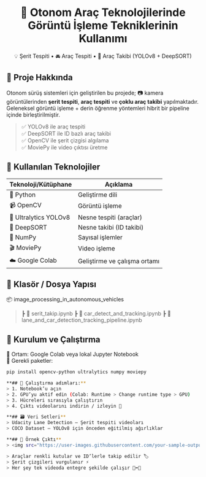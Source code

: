 <h1 align="center">🚗 Otonom Araç Teknolojilerinde Görüntü İşleme Tekniklerinin Kullanımı</h1>

<p align="center">
💡 Şerit Tespiti • 🚘 Araç Tespiti • 📍 Araç Takibi (YOLOv8 + DeepSORT)
</p>

## 📌 Proje Hakkında
Otonom sürüş sistemleri için geliştirilen bu projede; 📷 kamera görüntülerinden **şerit tespiti**, **araç tespiti** ve **çoklu araç takibi** yapılmaktadır.  
Geleneksel görüntü işleme + derin öğrenme yöntemleri hibrit bir pipeline içinde birleştirilmiştir.

> ✅ YOLOv8 ile araç tespiti  
> ✅ DeepSORT ile ID bazlı araç takibi  
> ✅ OpenCV ile şerit çizgisi algılama  
> ✅ MoviePy ile video çıktısı üretme

## 🔧 Kullanılan Teknolojiler

| Teknoloji/Kütüphane | Açıklama |
|---------------------|----------|
| 🐍 Python           | Geliştirme dili |
| 📹 OpenCV           | Görüntü işleme |
| 🧠 Ultralytics YOLOv8 | Nesne tespiti (araçlar) |
| 🎯 DeepSORT         | Nesne takibi (ID takibi) |
| 🧮 NumPy            | Sayısal işlemler |
| 🎬 MoviePy          | Video işleme |
| ☁️ Google Colab     | Geliştirme ve çalışma ortamı |

## 📁 Klasör / Dosya Yapısı
📦 image_processing_in_autonomous_vehicles
> ┣ 📓 serit_takip.ipynb
> ┣ 📓 car_detect_and_tracking.ipynb
> ┣ 📓 lane_and_car_detection_tracking_pipeline.ipynb

## 🚀 Kurulum ve Çalıştırma

🔹 Ortam: Google Colab veya lokal Jupyter Notebook  
🔹 Gerekli paketler:
```bash
pip install opencv-python ultralytics numpy moviepy

**## 🔹 Çalıştırma adımları:**
> 1. Notebook’u açın
> 2. GPU’yu aktif edin (Colab: Runtime > Change runtime type > GPU)
> 3. Hücreleri sırasıyla çalıştırın
> 4. Çıktı videolarını indirin / izleyin 🎥

**## 🗃️ Veri Setleri**
> Udacity Lane Detection — Şerit tespiti videoları
> COCO Dataset — YOLOv8 için önceden eğitilmiş ağırlıklar

**## 🎥 Örnek Çıktı**
> <img src="https://user-images.githubusercontent.com/your-sample-output.gif" width="600" alt="Çıktı örneği">

> Araçlar renkli kutular ve ID’lerle takip edilir 🏷️
> Şerit çizgileri vurgulanır ⚡
> Her şey tek videoda entegre şekilde çalışır 🚗➡️📍





